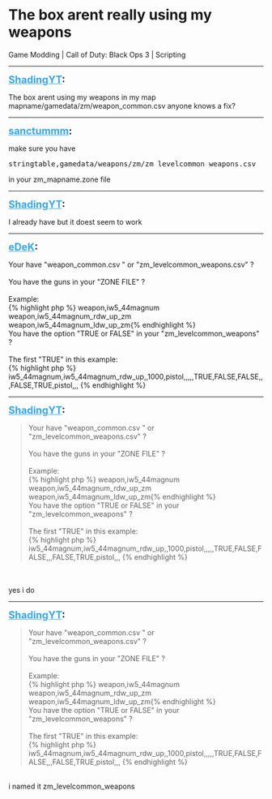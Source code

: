 # The box arent really using my weapons
Game Modding | Call of Duty: Black Ops 3 | Scripting

---
<strong style="font-size: 1.4em;"><span style="text-decoration: underline;text-decoration-color: #34a7f9;"><span style="color:#34a7f9;">ShadingYT</span></span>:</strong>

<p>The box arent using my weapons in my map mapname/gamedata/zm/weapon_common.csv anyone knows a fix?</p>

---
<strong style="font-size: 1.4em;"><span style="text-decoration: underline;text-decoration-color: #34a7f9;"><span style="color:#34a7f9;">sanctummm</span></span>:</strong>

<p>make sure you have <pre>stringtable,gamedata/weapons/zm/zm_levelcommon_weapons.csv</pre> in your zm_mapname.zone file</p>

---
<strong style="font-size: 1.4em;"><span style="text-decoration: underline;text-decoration-color: #34a7f9;"><span style="color:#34a7f9;">ShadingYT</span></span>:</strong>

<p>I already have but it doest seem to work</p>

---
<strong style="font-size: 1.4em;"><span style="text-decoration: underline;text-decoration-color: #34a7f9;"><span style="color:#34a7f9;">eDeK</span></span>:</strong>

<p>Your have &quot;weapon_common.csv &quot; or &quot;zm_levelcommon_weapons.csv&quot; ?<br /><br />You have the guns in your &quot;ZONE FILE&quot; ?<br /><br />Example:<br />{% highlight php %}
weapon,iw5_44magnum
weapon,iw5_44magnum_rdw_up_zm
weapon,iw5_44magnum_ldw_up_zm{% endhighlight %}
<br />You have the option &quot;TRUE or FALSE&quot; in your &quot;zm_levelcommon_weapons&quot; ?<br /><br />The first &quot;TRUE&quot; in this example:<br />{% highlight php %}
iw5_44magnum,iw5_44magnum_rdw_up,,1000,pistol,,,,,TRUE,FALSE,FALSE,,,FALSE,TRUE,pistol,,,
{% endhighlight %}
</p>

---
<strong style="font-size: 1.4em;"><span style="text-decoration: underline;text-decoration-color: #34a7f9;"><span style="color:#34a7f9;">ShadingYT</span></span>:</strong>

<p><blockquote>Your have &quot;weapon_common.csv &quot; or &quot;zm_levelcommon_weapons.csv&quot; ?<br /><br />You have the guns in your &quot;ZONE FILE&quot; ?<br /><br />Example:<br />{% highlight php %}
weapon,iw5_44magnum
weapon,iw5_44magnum_rdw_up_zm
weapon,iw5_44magnum_ldw_up_zm{% endhighlight %}
<br />You have the option &quot;TRUE or FALSE&quot; in your &quot;zm_levelcommon_weapons&quot; ?<br /><br />The first &quot;TRUE&quot; in this example:<br />{% highlight php %}
iw5_44magnum,iw5_44magnum_rdw_up,,1000,pistol,,,,,TRUE,FALSE,FALSE,,,FALSE,TRUE,pistol,,,
{% endhighlight %}
</blockquote><br /><br />yes i do</p>

---
<strong style="font-size: 1.4em;"><span style="text-decoration: underline;text-decoration-color: #34a7f9;"><span style="color:#34a7f9;">ShadingYT</span></span>:</strong>

<p><blockquote>Your have &quot;weapon_common.csv &quot; or &quot;zm_levelcommon_weapons.csv&quot; ?<br /><br />You have the guns in your &quot;ZONE FILE&quot; ?<br /><br />Example:<br />{% highlight php %}
weapon,iw5_44magnum
weapon,iw5_44magnum_rdw_up_zm
weapon,iw5_44magnum_ldw_up_zm{% endhighlight %}
<br />You have the option &quot;TRUE or FALSE&quot; in your &quot;zm_levelcommon_weapons&quot; ?<br /><br />The first &quot;TRUE&quot; in this example:<br />{% highlight php %}
iw5_44magnum,iw5_44magnum_rdw_up,,1000,pistol,,,,,TRUE,FALSE,FALSE,,,FALSE,TRUE,pistol,,,
{% endhighlight %}
</blockquote><br />i named it zm_levelcommon_weapons</p>
